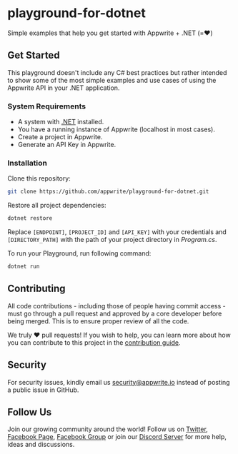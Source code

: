 # playground-for-dotnet
Simple examples that help you get started with Appwrite + .NET (=❤️)

## Get Started

This playground doesn't include any C# best practices but rather intended to show some of the most simple examples and use cases of using the Appwrite API in your .NET application.

### System Requirements
* A system with [.NET](https://dotnet.microsoft.com/) installed.
* You have a running instance of Appwrite (localhost in most cases).
* Create a project in Appwrite.
* Generate an API Key in Appwrite.

### Installation
Clone this repository:
```sh
git clone https://github.com/appwrite/playground-for-dotnet.git
```
Restore all project dependencies:
```sh
dotnet restore
```
Replace `[ENDPOINT]`, `[PROJECT_ID]` and `[API_KEY]` with your credentials and `[DIRECTORY_PATH]` with the path of your project directory in *Program.cs*.

To run your Playground, run following command:

```sh
dotnet run
```

## Contributing

All code contributions - including those of people having commit access - must go through a pull request and approved by a core developer before being merged. This is to ensure proper review of all the code.

We truly ❤️ pull requests! If you wish to help, you can learn more about how you can contribute to this project in the [contribution guide](https://github.com/appwrite/appwrite/blob/master/CONTRIBUTING.md).

## Security

For security issues, kindly email us [security@appwrite.io](mailto:security@appwrite.io) instead of posting a public issue in GitHub.

## Follow Us

Join our growing community around the world! Follow us on [Twitter](https://twitter.com/appwrite), [Facebook Page](https://www.facebook.com/appwrite.io), [Facebook Group](https://www.facebook.com/groups/appwrite.developers/) or join our [Discord Server](https://appwrite.io/discord) for more help, ideas and discussions.
